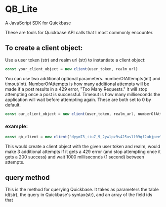 # QB_Lite
A JavaScript SDK for Quickbase

These are tools for Quickbase API calls that I most commonly encounter. 

## To create a client object:

Use a user token (str) and realm url (str) to instantiate a client object:

```javascript
const your_client_object = new client(user_token, realm_url) 

```
You can use two additional optional parameters. numberOfAttempts(int) and timout(int). NumberOfAttempts is how many additional attempts will be made if a post results in a 429 error, "Too Many Requests." It will stop attempting once a post is successful. Timeout is how many milliseconds the application will wait before attempting again. These are both set to 0 by default. 

```javascript
const our_client_object = new client(user_token, realm_url, numberOfAttempts, timeout)
```
### example:
```javascript
const qb_client = new client("dyym73_iiu7_9_2ywlpz9s425us1l09qf2ubjpee", "myrealm.quickbase.com", 3, 1000)
```
This would create a client object with the given user token and realm, would make 3 additional attempts if it gets a 429 error (and stop attempting once it gets a 200 success) and wait 1000 milliseconds (1 second) between attempts.

## query method

This is the method for querying Quickbase. It takes as parameters the table id(str), the query in Quickbase's syntax(str), and an array of the field ids that 

